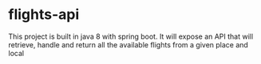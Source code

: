 # flights-api
This project is built in java 8 with spring boot. It will expose an API that will retrieve, handle and return all the available flights from a given place and local 

